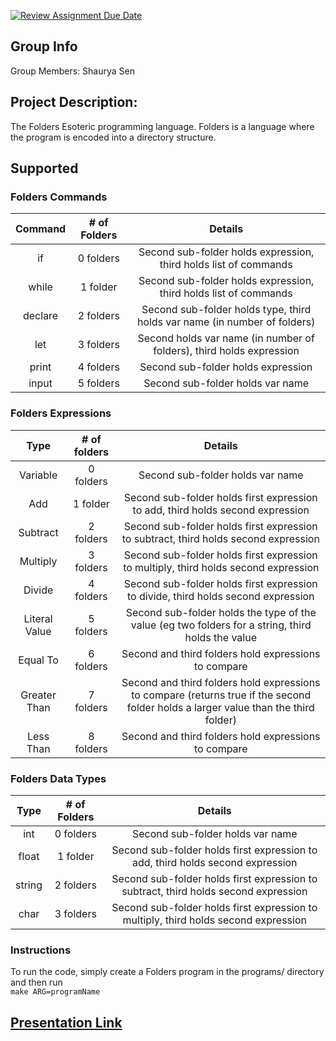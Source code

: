 [![Review Assignment Due Date](https://classroom.github.com/assets/deadline-readme-button-24ddc0f5d75046c5622901739e7c5dd533143b0c8e959d652212380cedb1ea36.svg)](https://classroom.github.com/a/ecp4su41)
## Group Info
Group Members: Shaurya Sen

## Project Description:
The Folders Esoteric programming language.
Folders is a language where the program is encoded into a directory structure.

## Supported

### Folders Commands
| Command | # of Folders |                                  Details                                  |
|:-------:|:------------:|:-------------------------------------------------------------------------:|
| if      | 0 folders    | Second sub-folder holds expression, third holds list of commands          |
| while   | 1 folder     | Second sub-folder holds expression, third holds list of commands          |
| declare | 2 folders    | Second sub-folder holds type, third holds var name (in number of folders) |
| let     | 3 folders    | Second holds var name (in number of folders), third holds expression      |
| print   | 4 folders    | Second sub-folder holds expression                                        |
| input   | 5 folders    | Second sub-folder holds var name                                          |

### Folders Expressions
|      Type     | # of folders |                                                               Details                                                               |
|:-------------:|:------------:|:-----------------------------------------------------------------------------------------------------------------------------------:|
| Variable      | 0 folders    | Second sub-folder holds var name                                                                                                    |
| Add           | 1 folder     | Second sub-folder holds first expression to add, third holds second expression                                                      |
| Subtract      | 2 folders    | Second sub-folder holds first expression to subtract, third holds second expression                                                 |
| Multiply      | 3 folders    | Second sub-folder holds first expression to multiply, third holds second expression                                                 |
| Divide        | 4 folders    | Second sub-folder holds first expression to divide, third holds second expression                                                   |
| Literal Value | 5 folders    | Second sub-folder holds the type of the value (eg two folders for a string, third holds the value                                   |
| Equal To      | 6 folders    | Second and third folders hold expressions to compare                                                                                |
| Greater Than  | 7 folders    | Second and third folders hold expressions to compare (returns true if the second folder holds a larger value than the third folder) |
| Less Than     | 8 folders    | Second and third folders hold expressions to compare                                                                                |

### Folders Data Types
|  Type  | # of Folders |                                       Details                                       |
|:------:|:------------:|:-----------------------------------------------------------------------------------:|
| int    | 0 folders    | Second sub-folder holds var name                                                    |
| float  | 1 folder     | Second sub-folder holds first expression to add, third holds second expression      |
| string | 2 folders    | Second sub-folder holds first expression to subtract, third holds second expression |
| char   | 3 folders    | Second sub-folder holds first expression to multiply, third holds second expression |

### Instructions
To run the code, simply create a Folders program in the programs/ directory and then run \
`make ARG=programName`

## [Presentation Link]()
